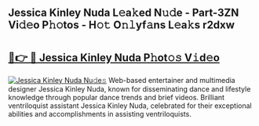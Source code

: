 ## Jessica Kinley Nuda L𝚎a𝚔ed N𝚞𝚍e - Part-3ZN Vi𝚍𝚎o P𝚑𝚘tos - H𝚘𝚝 O𝚗𝚕yf𝚊ns L𝚎a𝚔s r2dxw

# <h2><a href="http://kf0shvp.oniu.top/?m=Jessica+Kinley+Nuda">🔗👉 🔴 Jessica Kinley Nuda P𝚑ot𝚘𝚜 V𝚒d𝚎o</a></h2>

[![Jessica Kinley Nuda Nu𝚍e𝚜](https://i.imgur.com/0qMVB7G.gif)](http://kf0shvp.oniu.top/?m=Jessica+Kinley+Nuda)
Web-based entertainer and multimedia designer Jessica Kinley Nuda, known for disseminating dance and lifestyle knowledge through popular dance trends and brief videos. Brilliant ventriloquist assistant Jessica Kinley Nuda, celebrated for their exceptional abilities and accomplishments in assisting ventriloquists.  
